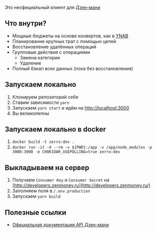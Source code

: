 Это неофициальный клиент для [Дзен-мани](http://zenmoney.ru/)

## Что внутри?

- Мощные бюджеты на основе конвертов, как в [YNAB](https://www.youneedabudget.com/)
- Планирование крупных трат с помощью целей
- Восстановление удалённых операций
- Групповые действия с операциями
  - Замена категории
  - Удаление
- Полный бэкап всех данных (пока без восстановления)

## Запускаем локально

1. Клонируем репозиторий себе
2. Ставим зависимости `yarn`
3. Запускаем `yarn start` и идём на [http://localhost:3000](http://localhost:3000/)
4. Вы великолепны

## Запускаем локально в docker

1. `docker build -t zerro:dev .`
2. `docker run -it -d --rm -v ${PWD}:/app -v /app/node_modules -p 3000:3000 -e CHOKIDAR_USEPOLLING=true zerro:dev`

## Выкладываем на сервер

1. Получаем `Consumer Key` и `Consumer Secret` на [http://developers.zenmoney.ru](http://developers.zenmoney.ru/)
2. Заполняем поля в `/.env.production`
3. Запускаем `yarn build`

## Полезные ссылки

- [Официальная документация API Дзен-мани](https://github.com/zenmoney/ZenPlugins/wiki/ZenMoney-API)
